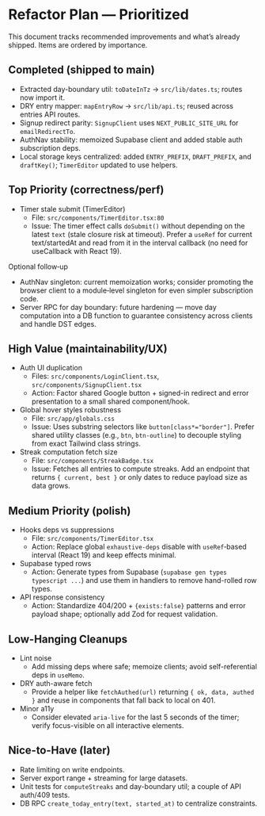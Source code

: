 # Refactor Plan — Prioritized

This document tracks recommended improvements and what’s already shipped. Items are ordered by importance.

## Completed (shipped to main)
- Extracted day-boundary util: `toDateInTz` → `src/lib/dates.ts`; routes now import it.
- DRY entry mapper: `mapEntryRow` → `src/lib/api.ts`; reused across entries API routes.
- Signup redirect parity: `SignupClient` uses `NEXT_PUBLIC_SITE_URL` for `emailRedirectTo`.
- AuthNav stability: memoized Supabase client and added stable auth subscription deps.
- Local storage keys centralized: added `ENTRY_PREFIX`, `DRAFT_PREFIX`, and `draftKey()`; `TimerEditor` updated to use helpers.

## Top Priority (correctness/perf)
- Timer stale submit (TimerEditor)
  - File: `src/components/TimerEditor.tsx:80`
  - Issue: The timer effect calls `doSubmit()` without depending on the latest `text` (stale closure risk at timeout). Prefer a `useRef` for current text/startedAt and read from it in the interval callback (no need for useCallback with React 19).
  
Optional follow‑up
- AuthNav singleton: current memoization works; consider promoting the browser client to a module‑level singleton for even simpler subscription code.
- Server RPC for day boundary: future hardening — move day computation into a DB function to guarantee consistency across clients and handle DST edges.

## High Value (maintainability/UX)
- Auth UI duplication
  - Files: `src/components/LoginClient.tsx`, `src/components/SignupClient.tsx`
  - Action: Factor shared Google button + signed-in redirect and error presentation to a small shared component/hook.
- Global hover styles robustness
  - File: `src/app/globals.css`
  - Issue: Uses substring selectors like `button[class*="border"]`. Prefer shared utility classes (e.g., `btn`, `btn-outline`) to decouple styling from exact Tailwind class strings.
- Streak computation fetch size
  - File: `src/components/StreakBadge.tsx`
  - Issue: Fetches all entries to compute streaks. Add an endpoint that returns `{ current, best }` or only dates to reduce payload size as data grows.

## Medium Priority (polish)
- Hooks deps vs suppressions
  - File: `src/components/TimerEditor.tsx`
  - Action: Replace global `exhaustive-deps` disable with `useRef`‑based interval (React 19) and keep effects minimal.
- Supabase typed rows
  - Action: Generate types from Supabase (`supabase gen types typescript ...`) and use them in handlers to remove hand-rolled row types.
- API response consistency
  - Action: Standardize 404/200 + `{exists:false}` patterns and error payload shape; optionally add Zod for request validation.

## Low-Hanging Cleanups
- Lint noise
  - Add missing deps where safe; memoize clients; avoid self-referential deps in `useMemo`.
- DRY auth-aware fetch
  - Provide a helper like `fetchAuthed(url)` returning `{ ok, data, authed }` and reuse in components that fall back to local on 401.
- Minor a11y
  - Consider elevated `aria-live` for the last 5 seconds of the timer; verify focus-visible on all interactive elements.

## Nice-to-Have (later)
- Rate limiting on write endpoints.
- Server export range + streaming for large datasets.
- Unit tests for `computeStreaks` and day-boundary util; a couple of API auth/409 tests.
- DB RPC `create_today_entry(text, started_at)` to centralize constraints.
